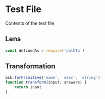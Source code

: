<!-- Package {"author": "ABC", "package": "DEF", "version": "0.1.10"} -->
# Test File
Contents of the test file

<!-- Schema
 {  "id": "testing",
    "type": "object"
 }
 -->

## Lens

<!-- Lens
 {
 	"name": "Import with Require",
 	"id": "import-with-require",
 	"value": {
 		"definedAs": {
 			"type": "token",
 			"at": {
 				"nodeType": "Identifier",
 				"range": {
 					"start": 7,
 					"end": 14
 				}
 			}
 		},
 		"pathTo": {
 			"type": "literal",
 			"at": {
 				"nodeType": "Literal",
 				"range": {
 					"start": 26,
 					"end": 34
 				}
 			}
 		}
 	},
 	"schema": {
 		"type": "object"
 	}
 }
 -->
```javascript
const definedAs = require('pathTo')
```


## Transformation

<!-- Transformation
 {
 	"yields": "Transformed Thing",
 	"id": "test-transform",
 	"input": "optic:abc@1.1.1/input",
 	"output": "optic:abc@1.1.1/output"
 }
 -->
```javascript
ask.forPrimitive('name', 'desc', 'string')
function transform(input, answers) {
    return input
}
```
